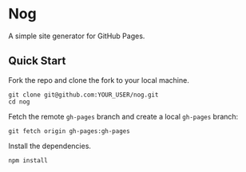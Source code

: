 # Nog
A simple site generator for GitHub Pages.

## Quick Start

Fork the repo and clone the fork to your local machine.

    git clone git@github.com:YOUR_USER/nog.git
    cd nog
    
Fetch the remote `gh-pages` branch and create a local `gh-pages` branch:

    git fetch origin gh-pages:gh-pages
    
Install the dependencies.   
    
    npm install    
    



